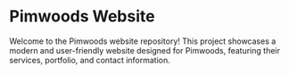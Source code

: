 # Pimwoods Website

Welcome to the Pimwoods website repository! This project showcases a modern and user-friendly website designed for Pimwoods, featuring their services, portfolio, and contact information. 
